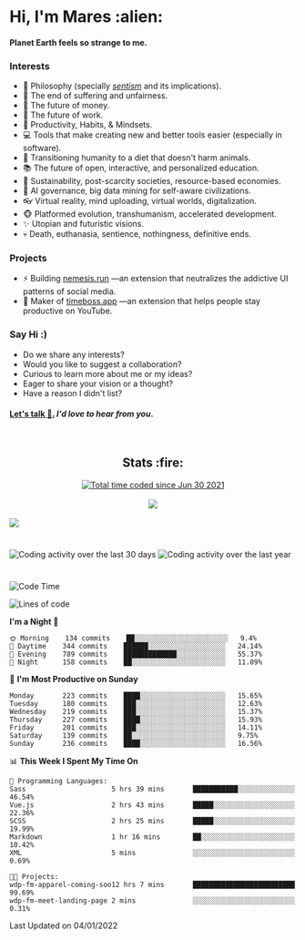 <h1>Hi, I'm Mares :alien:</h1>

#### Planet Earth feels so strange to me.

### **Interests**

- 🌊 Philosophy (specially [_sentism_][sentismmedium] and its implications).
- 🎯 The end of suffering and unfairness.
- 💸 The future of money.
- 💼 The future of work.
- 🧠 Productivity, Habits, & Mindsets.
- 💻 Tools that make creating new and better tools easier (especially in software).
- 🥗 Transitioning humanity to a diet that doesn't harm animals.
- 📚 The future of open, interactive, and personalized education.
- 🌱 Sustainability, post-scarcity societies, resource-based economies.
- 🤖 AI governance, big data mining for self-aware civilizations.
- 👓 Virtual reality, mind uploading, virtual worlds, digitalization.
- 🐵 Platformed evolution, transhumanism, accelerated development.
- ✨ Utopian and futuristic visions.
- 💀 Death, euthanasia, sentience, nothingness, definitive ends.


### **Projects**

- ⚡ Building [nemesis.run](https://nemesis.run) —an extension that neutralizes the addictive UI patterns of social media.
- 💎 Maker of [timeboss.app](https://timeboss.app) —an extension that helps people stay productive on YouTube.


### **Say Hi :)**

- Do we share any interests?
- Would you like to suggest a collaboration?
- Curious to learn more about me or my ideas?
- Eager to share your vision or a thought?
- Have a reason I didn't list?

#### [Let's talk :wave:.](mailto:mareszhar@gmail.com) _I'd love to hear from you_.

[sentismmedium]: https://medium.com/@mareszhar/born-a-prisoner-a-reflection-about-life-its-struggles-and-a-plan-to-escape-d8566ce9b026

<br>

<h2 align="center">Stats :fire:</h2>

<div align="center">
  <a href="https://wakatime.com/@cfdc0e0d-4860-4b62-9ff0-cb659185525e">
    <img src="https://wakatime.com/badge/user/cfdc0e0d-4860-4b62-9ff0-cb659185525e.svg" alt="Total time coded since Jun 30 2021" />
  </a>
</div>

<br>

<div align="center">
  <img src="https://github-readme-streak-stats.herokuapp.com?user=mareszhar&theme=black-ice&hide_border=true&stroke=FFFFFF15&ring=DF8FFE&fire=DF8FFE&currStreakLabel=DF8FFE&background=1A232A&currStreakNum=86FFAB&dates=B1AAB3FF">
</div>

<!-- Add or remove this: &dates=B1AAB3FF at the end of the streak stats URL if they get bugged and aren't updating -->

<br>

<img src="https://activity-graph.herokuapp.com/graph?username=mareszhar&theme=nord&bg_color=00000000&color=979797&line=DF8FFE&point=00000000&area=true&hide_border=true">

<br>

<h1></h1>

<img src="https://wakatime.com/share/@mares/5df0ff02-9c79-41b4-b540-51dc9c65a57b.svg" alt="Coding activity over the last 30 days" />
<img src="https://wakatime.com/share/@mares/ea89ba71-f374-40af-930c-e0655909fe37.svg" alt="Coding activity over the last year" />

<h1></h1>

<!--START_SECTION:waka-->
![Code Time](http://img.shields.io/badge/Code%20Time-417%20hrs%2014%20mins-blue)

![Lines of code](https://img.shields.io/badge/From%20Hello%20World%20I%27ve%20Written-124%20Thousand%20lines%20of%20code-blue)

**I'm a Night 🦉** 

```text
🌞 Morning    134 commits    ██░░░░░░░░░░░░░░░░░░░░░░░   9.4% 
🌆 Daytime    344 commits    ██████░░░░░░░░░░░░░░░░░░░   24.14% 
🌃 Evening    789 commits    █████████████░░░░░░░░░░░░   55.37% 
🌙 Night      158 commits    ██░░░░░░░░░░░░░░░░░░░░░░░   11.09%

```
📅 **I'm Most Productive on Sunday** 

```text
Monday       223 commits    ████░░░░░░░░░░░░░░░░░░░░░   15.65% 
Tuesday      180 commits    ███░░░░░░░░░░░░░░░░░░░░░░   12.63% 
Wednesday    219 commits    ███░░░░░░░░░░░░░░░░░░░░░░   15.37% 
Thursday     227 commits    ████░░░░░░░░░░░░░░░░░░░░░   15.93% 
Friday       201 commits    ███░░░░░░░░░░░░░░░░░░░░░░   14.11% 
Saturday     139 commits    ██░░░░░░░░░░░░░░░░░░░░░░░   9.75% 
Sunday       236 commits    ████░░░░░░░░░░░░░░░░░░░░░   16.56%

```


📊 **This Week I Spent My Time On** 

```text
💬 Programming Languages: 
Sass                     5 hrs 39 mins       ███████████░░░░░░░░░░░░░░   46.54% 
Vue.js                   2 hrs 43 mins       █████░░░░░░░░░░░░░░░░░░░░   22.36% 
SCSS                     2 hrs 25 mins       █████░░░░░░░░░░░░░░░░░░░░   19.99% 
Markdown                 1 hr 16 mins        ██░░░░░░░░░░░░░░░░░░░░░░░   10.42% 
XML                      5 mins              ░░░░░░░░░░░░░░░░░░░░░░░░░   0.69%

🐱‍💻 Projects: 
wdp-fm-apparel-coming-soo12 hrs 7 mins       █████████████████████████   99.69% 
wdp-fm-meet-landing-page 2 mins              ░░░░░░░░░░░░░░░░░░░░░░░░░   0.31%

```


 Last Updated on 04/01/2022
<!--END_SECTION:waka-->
